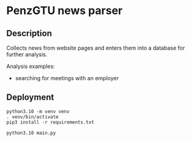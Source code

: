 # PenzGTU news parser


## Description
Collects news from website pages and enters them into a database for further analysis.

Analysis examples:
- searching for meetings with an employer


## Deployment
```shell
python3.10 -m venv venv
. venv/bin/activate
pip3 install -r requirements.txt

python3.10 main.py
```

